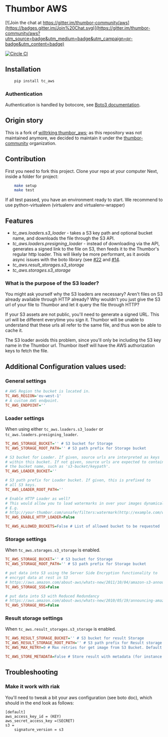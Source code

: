 # Thumbor AWS

[![Join the chat at https://gitter.im/thumbor-community/aws](https://badges.gitter.im/Join%20Chat.svg)](https://gitter.im/thumbor-community/aws?utm_source=badge&utm_medium=badge&utm_campaign=pr-badge&utm_content=badge)

[![Circle CI](https://circleci.com/gh/thumbor-community/aws.svg?style=svg)](https://circleci.com/gh/thumbor-community/aws)

## Installation

```bash
    pip install tc_aws
```

### Authentication

Authentication is handled by botocore, see [Boto3 documentation](https://boto3.readthedocs.org/en/latest/guide/quickstart.html#configuration).

## Origin story

This is a fork of [willtrking thumbor_aws](https://github.com/willtrking/thumbor_aws); as this repository was not maintained anymore,
we decided to maintain it under the [thumbor-community](https://github.com/thumbor-community) organization.

## Contribution

First you need to fork this project.
Clone your repo at your computer
Next, inside a folder for project:

```bash
    make setup
    make test
```

If all test passed, you have an environment ready to start.
We recommend to use python-virtualevn (virtualenv and virtualenv-wrapper)

## Features

 * *tc_aws.loaders.s3_loader* - takes a S3 key path and optional bucket name, and downloads the file through the S3 API.
 * *tc_aws.loaders.presigning_loader* - instead of downloading via the API, generates a signed link to the file on S3, then feeds it to the Thumbor's regular http loader. This will likely be more performant, as it avoids async issues with the boto library (see [#22](https://github.com/thumbor-community/aws/pull/22) and [#14](https://github.com/thumbor-community/aws/issues/14).
 * *tc_aws.result_storages.s3_storage*
 * *tc_aws.storages.s3_storage*

### What is the purpose of the S3 loader?

You might ask yourself why the S3 loaders are necessary? Aren't files on S3 already available through HTTP already? Why wouldn't you just give the S3 url of your file to Thumbor and let it query the file through HTTP?

If your S3 assets are not public, you'll need to generate a signed URL. This url will be different everytime you sign it. Thumbor will be unable to understand that these urls all refer to the same file, and thus won be able to cache it.

The S3 loader avoids this problem, since you'll only be including the S3 key name in the Thumbor url. Thumbor itself will have the AWS authorization keys to fetch the file.

## Additional Configuration values used:

### General settings

```.ini
# AWS Region the bucket is located in.
TC_AWS_REGION='eu-west-1'
# A custom AWS endpoint.
TC_AWS_ENDPOINT=''
```

###  Loader settings

When using either ``tc_aws.loaders.s3_loader`` or ``tc_aws.loaders.presigning_loader``.

```.ini
TC_AWS_STORAGE_BUCKET='' # S3 bucket for Storage
TC_AWS_STORAGE_ROOT_PATH='' # S3 path prefix for Storage bucket

# S3 bucket for Loader. If given, source urls are interpreted as keys
# within this bucket. If not given, source urls are expected to contain
# the bucket name, such as 's3-bucket/keypath'.
TC_AWS_LOADER_BUCKET=''

# S3 path prefix for Loader bucket. If given, this is prefixed to
# all S3 keys.
TC_AWS_LOADER_ROOT_PATH=''

# Enable HTTP Loader as well?
# This would allow you to load watermarks in over your images dynamically through a URI
# E.g.
# http://your-thumbor.com/unsafe/filters:watermark(http://example.com/watermark.png,0,0,50)/s3_bucket/photo.jpg
TC_AWS_ENABLE_HTTP_LOADER=False

TC_AWS_ALLOWED_BUCKETS=False # List of allowed bucket to be requested
```

###  Storage settings

When ``tc_aws.storages.s3_storage`` is enabled.

```.ini
TC_AWS_STORAGE_BUCKET='' # S3 bucket for Storage
TC_AWS_STORAGE_ROOT_PATH='' # S3 path prefix for Storage bucket

# put data into S3 using the Server Side Encryption functionality to
# encrypt data at rest in S3
# https://aws.amazon.com/about-aws/whats-new/2011/10/04/amazon-s3-announces-server-side-encryption-support/
TC_AWS_STORAGE_SSE=False

# put data into S3 with Reduced Redundancy
# https://aws.amazon.com/about-aws/whats-new/2010/05/19/announcing-amazon-s3-reduced-redundancy-storage/
TC_AWS_STORAGE_RRS=False
```

###  Result storage settings

When ``tc_aws.result_storages.s3_storage`` is enabled.

```.ini
TC_AWS_RESULT_STORAGE_BUCKET='' # S3 bucket for result Storage
TC_AWS_RESULT_STORAGE_ROOT_PATH='' # S3 path prefix for Result storage bucket
TC_AWS_MAX_RETRY=0 # Max retries for get image from S3 Bucket. Default is 0

TC_AWS_STORE_METADATA=False # Store result with metadata (for instance content-type)
```

## Troubleshooting

### Make it work with riak

You'll need to tweak a bit your aws configuration (see boto doc), which should in the end look as follows:

```
[default]
aws_access_key_id = (KEY)
aws_secret_access_key =(SECRET)
s3 =
    signature_version = s3
```
